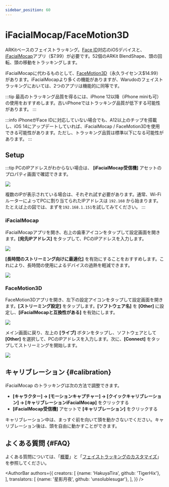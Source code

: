 ```yaml
---
sidebar_position: 60
---
```


# iFacialMocap/FaceMotion3D

ARKitベースのフェイストラッキング。[Face ID](https://support.apple.com/en-us/HT208109)対応のiOSデバイスと、[iFacialMocap](https://apps.apple.com/us/app/id1489470545)アプリ（$7.99）が必要です。52個のARKit BlendShape、頭の回転、頭の移動をトラッキングします。

iFacialMocapに代わるものとして、[FaceMotion3D](https://apps.apple.com/us/app/facemotion3d/id1507538005)（永久ライセンス$14.99）があります。iFacialMocapより多くの機能がありますが、Warudoのフェイストラッキングにおいては、2つのアプリは機能的に同等です。

:::tip
最高のトラッキング品質を得るには、iPhone 12以降（iPhone miniも可）の使用をおすすめします。古いiPhoneではトラッキング品質が低下する可能性があります。
:::

:::info
iPhoneがFace IDに対応していない場合でも、A12以上のチップを搭載し、iOS 14にアップデートしていれば、iFacialMocap / FaceMotion3Dを使用できる可能性があります。ただし、トラッキング品質は標準以下になる可能性があります。
:::

## Setup

:::tip
PCのIPアドレスがわからない場合は、 **[iFacialMocap受信機]** アセットのプロパティ画面で確認できます。

![](/doc-img/jp-ifacialmocap-1.png)

複数のIPが表示されている場合は、それぞれ試す必要があります。通常、Wi-FiルーターによってPCに割り当てられたIPアドレスは `192.168` から始まります。たとえば上の図では、まずを`192.168.1.151`を試してみてください。
:::

### iFacialMocap

iFacialMocapアプリを開き、右上の歯車アイコンをタップして設定画面を開きます。**[宛先IPアドレス]** をタップして、PCのIPアドレスを入力します。

![](/doc-img/jp-ifacialmocap-2.png)

**[長時間のストリーミング向けに最適化]** を有効にすることをおすすめします。これにより、長時間の使用によるデバイスの過熱を軽減できます。

![](/doc-img/jp-ifacialmocap-3.png)

### FaceMotion3D

FaceMotion3Dアプリを開き、左下の設定アイコンをタップして設定画面を開きます。**[ストリーミング設定]** をタップします。**[ソフトウェア名]** を **[Other]** に設定し、**[iFacialMocapと互換性がある]** を有効にします。

![](/doc-img/jp-ifacialmocap-4.png)

メイン画面に戻り、左上の **[ライブ]** ボタンをタップし、ソフトウェアとして **[Other]** を選択して、PCのIPアドレスを入力します。次に、**[Connect]** をタップしてストリーミングを開始します。

![](/doc-img/jp-ifacialmocap-5.png)

## キャリブレーション {#calibration}

iFacialMocap のトラッキングは次の方法で調整できます。
* **[キャラクター] → [モーションキャプチャー] → [クイックキャリブレーション] → [キャリブレーションiFacialMocap]** をクリックする
* **[iFacialMocap受信機]** アセットで **[キャリブレーション]** をクリックする

キャリブレーション中は、まっすぐ前を向いて頭を動かさないでください。キャリブレーション後は、頭を自由に動かすことができます。

## よくある質問 {#FAQ}

よくある質問については、「[概要](overview#FAQ)」と「[フェイストラッキングのカスタマイズ](face-tracking#FAQ)」を参照してください。

<AuthorBar authors={{
  creators: [
    {name: 'HakuyaTira', github: 'TigerHix'},
  ],
  translators: [
    {name: '星影月夜', github: 'unsolublesugar'},
  ],
}} />
